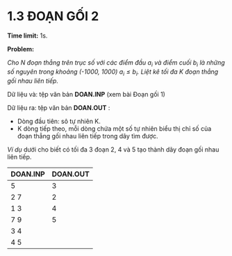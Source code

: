 # 1.3 ĐOẠN GỐI 2

**Time limit:** 1s.

**Problem:**

*Cho N đoạn thẳng trên trục số với các điểm đầu $a_i$ và điểm cuối $b_i$ là những số nguyên trong khoảng (-1000, 1000) $a_i \leq b_i$. Liệt kê tối đa K đoạn thẳng gối nhau liên tiếp.*

Dữ liệu và: tệp văn bản **DOAN.INP** (xem bài Đoạn gối 1)

Dữ liệu ra: tệp văn bản **DOAN.OUT** : 

- Dòng đầu tiên: sô tự nhiên K.
- K dòng tiếp theo, mỗi dòng chứa một số tự nhiên biểu thị chỉ số của đoạn thẳng gối nhau liên tiếp trong dãy tìm được.

*Ví dụ* dưới cho biết có tối đa 3 đoạn 2, 4 và 5 tạo thành dãy đoạn gối nhau liên tiếp.

|DOAN.INP|DOAN.OUT|
|:----|:---|
|5|3|
|2 7|2|
|1 3|4|
|7 9|5|
|3 4||
|4 5||

#